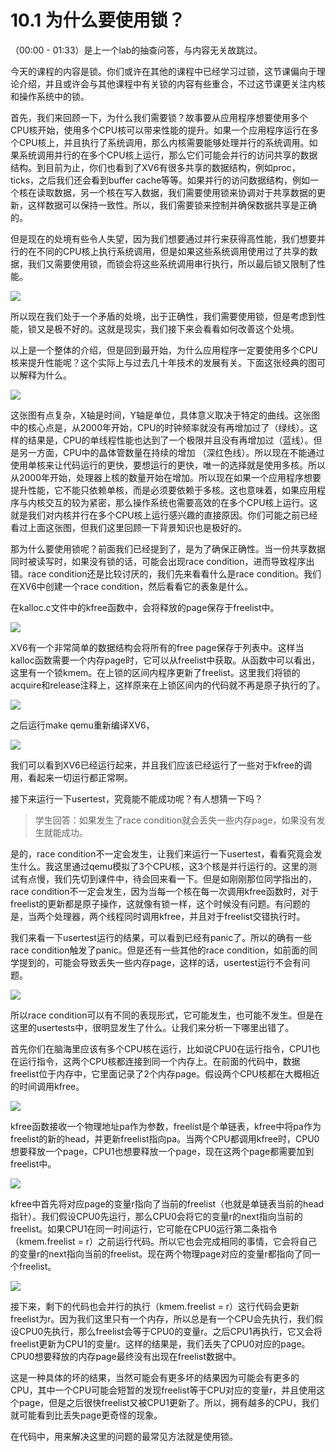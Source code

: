 # 10.1 为什么要使用锁？

（00:00 - 01:33）是上一个lab的抽查问答，与内容无关故跳过。

今天的课程的内容是锁。你们或许在其他的课程中已经学习过锁，这节课偏向于理论介绍，并且或许会与其他课程中有关锁的内容有些重合，不过这节课更关注内核和操作系统中的锁。

首先，我们来回顾一下，为什么我们需要锁？故事要从应用程序想要使用多个CPU核开始，使用多个CPU核可以带来性能的提升。如果一个应用程序运行在多个CPU核上，并且执行了系统调用，那么内核需要能够处理并行的系统调用。如果系统调用并行的在多个CPU核上运行，那么它们可能会并行的访问共享的数据结构。到目前为止，你们也看到了XV6有很多共享的数据结构，例如proc，ticks，之后我们还会看到buffer cache等等。如果并行的访问数据结构，例如一个核在读取数据，另一个核在写入数据，我们需要使用锁来协调对于共享数据的更新，这样数据可以保持一致性。所以，我们需要锁来控制并确保数据共享是正确的。

但是现在的处境有些令人失望，因为我们想要通过并行来获得高性能，我们想要并行的在不同的CPU核上执行系统调用，但是如果这些系统调用使用过了共享的数据，我们又需要使用锁，而锁会将这些系统调用串行执行，所以最后锁又限制了性能。

![](../.gitbook/assets/image%20%28448%29.png)

所以现在我们处于一个矛盾的处境，出于正确性，我们需要使用锁，但是考虑到性能，锁又是极不好的。这就是现实，我们接下来会看看如何改善这个处境。

以上是一个整体的介绍，但是回到最开始，为什么应用程序一定要使用多个CPU核来提升性能呢？这个实际上与过去几十年技术的发展有关。下面这张经典的图可以解释为什么。

![](../.gitbook/assets/image%20%28447%29.png)

这张图有点复杂，X轴是时间，Y轴是单位，具体意义取决于特定的曲线。这张图中的核心点是，从2000年开始，CPU的时钟频率就没有再增加过了（绿线）。这样的结果是，CPU的单线程性能也达到了一个极限并且没有再增加过（蓝线）。但是另一方面，CPU中的晶体管数量在持续的增加 （深红色线）。所以现在不能通过使用单核来让代码运行的更快，要想运行的更快，唯一的选择就是使用多核。所以从2000年开始，处理器上核的数量开始在增加。所以现在如果一个应用程序想要提升性能，它不能只依赖单核，而是必须要依赖于多核。这也意味着，如果应用程序与内核交互的较为紧密，那么操作系统也需要高效的在多个CPU核上运行。这就是我们对内核并行在多个CPU核上运行感兴趣的直接原因。你们可能之前已经看过上面这张图，但我们这里回顾一下背景知识也是极好的。

那为什么要使用锁呢？前面我们已经提到了，是为了确保正确性。当一份共享数据同时被读写时，如果没有锁的话，可能会出现race condition，进而导致程序出错。race condition还是比较讨厌的，我们先来看看什么是race condition。我们在XV6中创建一个race condition，然后看看它的表象是什么。

在kalloc.c文件中的kfree函数中，会将释放的page保存于freelist中。

![](../.gitbook/assets/image%20%28460%29.png)

XV6有一个非常简单的数据结构会将所有的free page保存于列表中。这样当kalloc函数需要一个内存page时，它可以从freelist中获取。从函数中可以看出，这里有一个锁kmem。在上锁的区间内程序更新了freelist。这里我们将锁的acquire和release注释上，这样原来在上锁区间内的代码就不再是原子执行的了。

![](../.gitbook/assets/image%20%28458%29.png)

之后运行make qemu重新编译XV6，

![](../.gitbook/assets/image%20%28451%29.png)

我们可以看到XV6已经运行起来，并且我们应该已经运行了一些对于kfree的调用，看起来一切运行都正常啊。

接下来运行一下usertest，究竟能不能成功呢？有人想猜一下吗？

> 学生回答：如果发生了race condition就会丢失一些内存page，如果没有发生就能成功。

是的，race condition不一定会发生，让我们来运行一下usertest，看看究竟会发生什么。我这里通过qemu模拟了3个CPU核，这3个核是并行运行的。这里的测试有点慢，我们先切到课件中，待会回来看一下。但是如刚刚那位同学指出的，race condition不一定会发生，因为当每一个核在每一次调用kfree函数时，对于freelist的更新都是原子操作，这就像有锁一样，这个时候没有问题。有问题的是，当两个处理器，两个线程同时调用kfree，并且对于freelist交错执行时。

我们来看一下usertest运行的结果，可以看到已经有panic了。所以的确有一些race condition触发了panic。但是还有一些其他的race condition，如前面的同学提到的，可能会导致丢失一些内存page，这样的话，usertest运行不会有问题。

![](../.gitbook/assets/image%20%28462%29.png)

所以race condition可以有不同的表现形式，它可能发生，也可能不发生。但是在这里的usertests中，很明显发生了什么。让我们来分析一下哪里出错了。

首先你们在脑海里应该有多个CPU核在运行，比如说CPU0在运行指令，CPU1也在运行指令，这两个CPU核都连接到同一个内存上。在前面的代码中，数据freelist位于内存中，它里面记录了2个内存page。假设两个CPU核都在大概相近的时间调用kfree。

![](../.gitbook/assets/image%20%28453%29.png)

kfree函数接收一个物理地址pa作为参数，freelist是个单链表，kfree中将pa作为freelist的新的head，并更新freelist指向pa。当两个CPU都调用kfree时，CPU0想要释放一个page，CPU1也想要释放一个page，现在这两个page都需要加到freelist中。

![](../.gitbook/assets/image%20%28464%29.png)

kfree中首先将对应page的变量r指向了当前的freelist（也就是单链表当前的head指针）。我们假设CPU0先运行，那么CPU0会将它的变量r的next指向当前的freelist。如果CPU1在同一时间运行，它可能在CPU0运行第二条指令（kmem.freelist = r）之前运行代码。所以它也会完成相同的事情，它会将自己的变量r的next指向当前的freelist。现在两个物理page对应的变量r都指向了同一个freelist。

![](../.gitbook/assets/image%20%28445%29.png)

接下来，剩下的代码也会并行的执行（kmem.freelist = r）这行代码会更新freelist为r。因为我们这里只有一个内存，所以总是有一个CPU会先执行，我们假设CPU0先执行，那么freelist会等于CPU0的变量r。之后CPU1再执行，它又会将freelist更新为CPU1的变量r。这样的结果是，我们丢失了CPU0对应的page。CPU0想要释放的内存page最终没有出现在freelist数据中。

这是一种具体的坏的结果，当然可能会有更多坏的结果因为可能会有更多的CPU，其中一个CPU可能会短暂的发现freelist等于CPU对应的变量r，并且使用这个page，但是之后很快freelist又被CPU1更新了。所以，拥有越多的CPU，我们就可能看到比丢失page更奇怪的现象。

在代码中，用来解决这里的问题的最常见方法就是使用锁。

